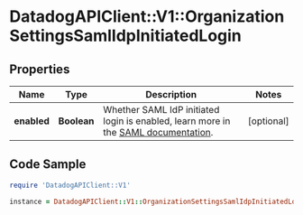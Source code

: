 # DatadogAPIClient::V1::OrganizationSettingsSamlIdpInitiatedLogin

## Properties

Name | Type | Description | Notes
------------ | ------------- | ------------- | -------------
**enabled** | **Boolean** | Whether SAML IdP initiated login is enabled, learn more in the [SAML documentation](https://docs.datadoghq.com/account_management/saml/#idp-initiated-login). | [optional] 

## Code Sample

```ruby
require 'DatadogAPIClient::V1'

instance = DatadogAPIClient::V1::OrganizationSettingsSamlIdpInitiatedLogin.new(enabled: false)
```


